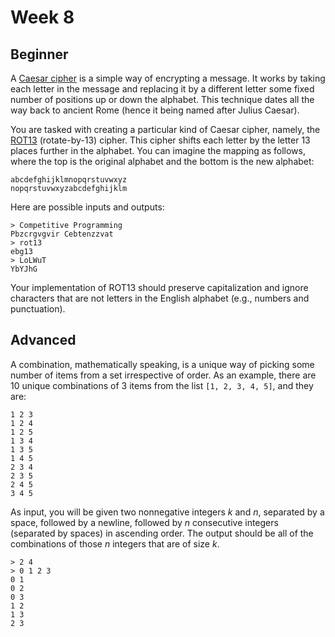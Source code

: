 # Week 8

## Beginner 

A [Caesar cipher](http://en.wikipedia.org/wiki/Caesar_cipher) is a simple way of encrypting a message. It works by taking each letter in the message and replacing it by a different letter some fixed number of positions up or down the alphabet. This technique dates all the way back to ancient Rome (hence it being named after Julius Caesar).

You are tasked with creating a particular kind of Caesar cipher, namely, the [ROT13](http://en.wikipedia.org/wiki/ROT13) (rotate-by-13) cipher. This cipher shifts each letter by the letter 13 places further in the alphabet. You can imagine the mapping as follows, where the top is the original alphabet and the bottom is the new alphabet:

```
abcdefghijklmnopqrstuvwxyz
nopqrstuvwxyzabcdefghijklm
```

Here are possible inputs and outputs:

```
> Competitive Programming
Pbzcrgvgvir Cebtenzzvat
> rot13
ebg13
> LoLWuT
YbYJhG
```

Your implementation of ROT13 should preserve capitalization and ignore characters that are not letters in the English alphabet (e.g., numbers and punctuation).

## Advanced

A combination, mathematically speaking, is a unique way of picking some number of items from a set irrespective of order. As an example, there are 10 unique combinations of 3 items from the list `[1, 2, 3, 4, 5]`, and they are:

```
1 2 3
1 2 4
1 2 5
1 3 4
1 3 5
1 4 5
2 3 4
2 3 5
2 4 5
3 4 5
```

As input, you will be given two nonnegative integers *k* and *n*, separated by a space, followed by a newline, followed by *n* consecutive integers (separated by spaces) in ascending order. The output should be all of the combinations of those *n* integers that are of size *k*.

```
> 2 4
> 0 1 2 3
0 1
0 2
0 3
1 2
1 3
2 3
```
